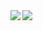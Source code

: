 <a href="#">
  <img align="left" src="https://github-readme-stats.vercel.app/api?username=tai-hatake&count_private=true&show_icons=true&theme=algolia" />
</a>
<a href="#">
  <img align="left" src="https://github-readme-stats.vercel.app/api/top-langs/?username=tai-hatake&theme=algolia" />
</a>

